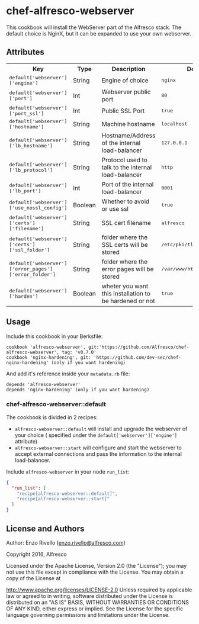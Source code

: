 # chef-alfresco-webserver

This cookbook will install the WebServer part of the Alfresco stack.
The default choice is NginX, but it can be expanded to use your own webserver.

## Attributes

<table>
  <tr>
    <th>Key</th>
    <th>Type</th>
    <th>Description</th>
    <th>Default</th>
  </tr>
  <tr>
    <td><tt>default['webserver']['engine']</tt></td>
    <td>String</td>
    <td>Engine of choice</td>
    <td><tt>nginx</tt></td>
  </tr>
  <tr>
    <td><tt>default['webserver']['port']</tt></td>
    <td>Int</td>
    <td>Webserver public port</td>
    <td><tt>80</tt></td>
  </tr>
  <tr>
    <td><tt>default['webserver']['port_ssl']</tt></td>
    <td>Int</td>
    <td>Public SSL Port</td>
    <td><tt>true</tt></td>
  </tr>
  <tr>
    <td><tt>default['webserver']['hostname']</tt></td>
    <td>String</td>
    <td>Machine hostname</td>
    <td><tt>localhost</tt></td>
  </tr>
  <tr>
    <td><tt>default['webserver']['lb_hostname']</tt></td>
    <td>String</td>
    <td>Hostname/Address of the internal load-balancer</td>
    <td><tt>127.0.0.1</tt></td>
  </tr>
  <tr>
    <td><tt>default['webserver']['lb_protocol']</tt></td>
    <td>String</td>
    <td>Protocol used to talk to the internal load-balancer</td>
    <td><tt>http</tt></td>
  </tr>
  <tr>
    <td><tt>default['webserver']['lb_port']</tt></td>
    <td>Int</td>
    <td>Port of the internal load-balancer</td>
    <td><tt>9001</tt></td>
  </tr>
  <tr>
    <td><tt>default['webserver']['use_nossl_config']</tt></td>
    <td>Boolean</td>
    <td>Whether to avoid or use ssl</td>
    <td><tt>true</tt></td>
  </tr>
  <tr>
    <td><tt>default['webserver']['certs']['filename']</tt></td>
    <td>String</td>
    <td>SSL cert filename</td>
    <td><tt>alfresco</tt></td>
  </tr>
  <tr>
    <td><tt>default['webserver']['certs']['ssl_folder']</tt></td>
    <td>String</td>
    <td>folder where the SSL certs will be stored</td>
    <td><tt>/etc/pki/tls/certs'</tt></td>
  </tr>
  <tr>
    <td><tt>default['webserver']['error_pages']['error_folder']</tt></td>
    <td>String</td>
    <td>folder where the error pages will be stored</td>
    <td><tt>/var/www/html/error_pages</tt></td>
  </tr>
  <tr>
    <td><tt>default['webserver']['harden']</tt></td>
    <td>Boolean</td>
    <td>wheter you want this installation to be hardened or not</td>
    <td><tt>true</tt></td>
  </tr>
</table>

## Usage

Include this cookbook in your Berksfile:
```
cookbook 'alfresco-webserver', git:'https://github.com/Alfresco/chef-alfresco-webserver', tag: 'v0.7.0'
cookbook 'nginx-hardening', git: 'https://github.com/dev-sec/chef-nginx-hardening' (only if you want hardening)
```
And add it's reference inside your `metadata.rb` file:

```
depends 'alfresco-webserver'
depends 'nginx-hardening' (only if you want hardening)
```


### chef-alfresco-webserver::default

The cookbook is divided in 2 recipes:

- `alfresco-webserver::default` will install and upgrade the webserver of your choice ( specified under the `default['webserver']['engine']` attribute)
- `alfresco-webserver::start` will configure and start the webserver to accept external connections and pass the information to the internal load-balancer.

Include `alfresco-webserver` in your node `run_list`:

```json
{
  "run_list": [
    "recipe[alfresco-webserver::default]",
    "recipe[alfresco-webserver::start]"
  ]
}
```

## License and Authors

Author: Enzo Rivello (<enzo.rivello@alfresco.com>)

Copyright 2016, Alfresco

Licensed under the Apache License, Version 2.0 (the "License"); you may not use this file except in compliance with the License. You may obtain a copy of the License at

http://www.apache.org/licenses/LICENSE-2.0
Unless required by applicable law or agreed to in writing, software distributed under the License is distributed on an "AS IS" BASIS, WITHOUT WARRANTIES OR CONDITIONS OF ANY KIND, either express or implied. See the License for the specific language governing permissions and limitations under the License.
